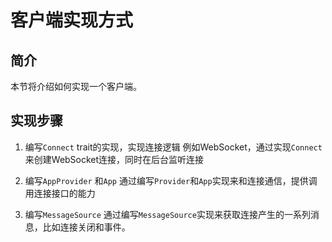 # 客户端实现方式

## 简介

本节将介绍如何实现一个客户端。

## 实现步骤

1. 编写`Connect` trait的实现，实现连接逻辑
    例如WebSocket，通过实现`Connect` 来创建WebSocket连接，同时在后台监听连接

2. 编写`AppProvider` 和`App`
    通过编写`Provider`和`App`实现来和连接通信，提供调用连接接口的能力

3. 编写`MessageSource`
    通过编写`MessageSource`实现来获取连接产生的一系列消息，比如连接关闭和事件。

